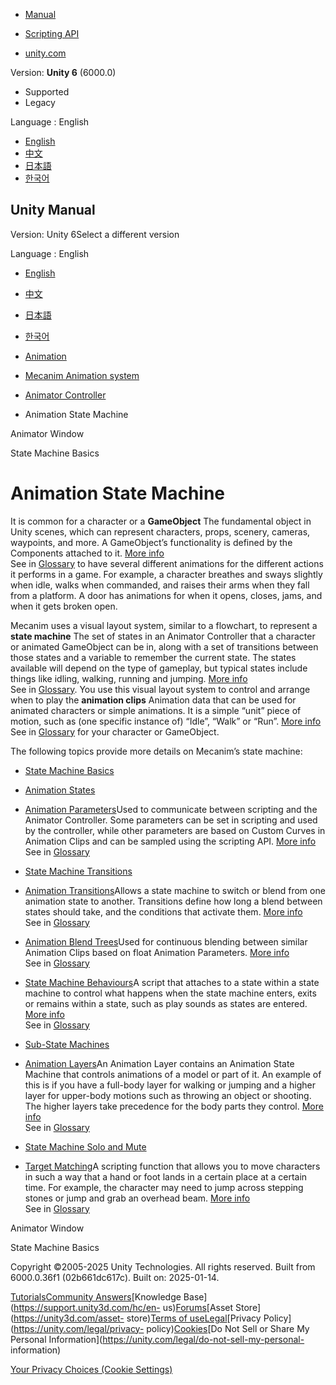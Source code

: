[](https://docs.unity3d.com)

  * [Manual](../Manual/index.html)
  * [Scripting API](../ScriptReference/index.html)

  * [unity.com](https://unity.com/)

Version: **Unity 6** (6000.0)

  * Supported
  * Legacy

Language : English

  * [English](/Manual/AnimationStateMachines.html)
  * [中文](/cn/current/Manual/AnimationStateMachines.html)
  * [日本語](/ja/current/Manual/AnimationStateMachines.html)
  * [한국어](/kr/current/Manual/AnimationStateMachines.html)

[](https://docs.unity3d.com)

## Unity Manual

Version: Unity 6Select a different version

Language : English

  * [English](/Manual/AnimationStateMachines.html)
  * [中文](/cn/current/Manual/AnimationStateMachines.html)
  * [日本語](/ja/current/Manual/AnimationStateMachines.html)
  * [한국어](/kr/current/Manual/AnimationStateMachines.html)

  * [Animation](AnimationSection.html)
  * [Mecanim Animation system](AnimationOverview.html)
  * [Animator Controller](class-AnimatorController.html)
  * Animation State Machine

[](AnimatorWindow.html)

Animator Window

[](StateMachineBasics.html)

State Machine Basics

# Animation State Machine

It is common for a character or a **GameObject** The fundamental object in
Unity scenes, which can represent characters, props, scenery, cameras,
waypoints, and more. A GameObject’s functionality is defined by the Components
attached to it. [More info](class-GameObject.html)  
See in [Glossary](Glossary.html#GameObject) to have several different
animations for the different actions it performs in a game. For example, a
character breathes and sways slightly when idle, walks when commanded, and
raises their arms when they fall from a platform. A door has animations for
when it opens, closes, jams, and when it gets broken open.

Mecanim uses a visual layout system, similar to a flowchart, to represent a
**state machine** The set of states in an Animator Controller that a character
or animated GameObject can be in, along with a set of transitions between
those states and a variable to remember the current state. The states
available will depend on the type of gameplay, but typical states include
things like idling, walking, running and jumping. [More
info](StateMachineBasics.html)  
See in [Glossary](Glossary.html#StateMachine). You use this visual layout
system to control and arrange when to play the **animation clips** Animation
data that can be used for animated characters or simple animations. It is a
simple “unit” piece of motion, such as (one specific instance of) “Idle”,
“Walk” or “Run”. [More info](class-AnimationClip.html)  
See in [Glossary](Glossary.html#AnimationClip) for your character or
GameObject.

The following topics provide more details on Mecanim’s state machine:

  * [State Machine Basics](StateMachineBasics.html)
  * [Animation States](class-State.html)
  * [Animation Parameters](AnimationParameters.html)Used to communicate between scripting and the Animator Controller. Some parameters can be set in scripting and used by the controller, while other parameters are based on Custom Curves in Animation Clips and can be sampled using the scripting API. [More info](AnimationParameters.html)  
See in [Glossary](Glossary.html#AnimationParameters)

  * [State Machine Transitions](StateMachineTransitions.html)
  * [Animation Transitions](class-Transition.html)Allows a state machine to switch or blend from one animation state to another. Transitions define how long a blend between states should take, and the conditions that activate them. [More info](StateMachineTransitions.html)  
See in [Glossary](Glossary.html#AnimationTransition)

  * [Animation Blend Trees](class-BlendTree.html)Used for continuous blending between similar Animation Clips based on float Animation Parameters. [More info](class-BlendTree.html)  
See in [Glossary](Glossary.html#AnimationBlendTree)

  * [State Machine Behaviours](StateMachineBehaviours.html)A script that attaches to a state within a state machine to control what happens when the state machine enters, exits or remains within a state, such as play sounds as states are entered. [More info](StateMachineBehaviours.html)  
See in [Glossary](Glossary.html#StateMachineBehaviour)

  * [Sub-State Machines](NestedStateMachines.html)
  * [Animation Layers](AnimationLayers.html)An Animation Layer contains an Animation State Machine that controls animations of a model or part of it. An example of this is if you have a full-body layer for walking or jumping and a higher layer for upper-body motions such as throwing an object or shooting. The higher layers take precedence for the body parts they control. [More info](AnimationLayers.html)  
See in [Glossary](Glossary.html#AnimationLayer)

  * [State Machine Solo and Mute](AnimationSoloMute.html)
  * [Target Matching](TargetMatching.html)A scripting function that allows you to move characters in such a way that a hand or foot lands in a certain place at a certain time. For example, the character may need to jump across stepping stones or jump and grab an overhead beam. [More info](TargetMatching.html)  
See in [Glossary](Glossary.html#Targetmatching)

[](AnimatorWindow.html)

Animator Window

[](StateMachineBasics.html)

State Machine Basics

Copyright ©2005-2025 Unity Technologies. All rights reserved. Built from
6000.0.36f1 (02b661dc617c). Built on: 2025-01-14.

[Tutorials](https://learn.unity.com/)[Community
Answers](https://answers.unity3d.com)[Knowledge
Base](https://support.unity3d.com/hc/en-
us)[Forums](https://forum.unity3d.com)[Asset Store](https://unity3d.com/asset-
store)[Terms of
use](https://docs.unity3d.com/Manual/TermsOfUse.html)[Legal](https://unity.com/legal)[Privacy
Policy](https://unity.com/legal/privacy-
policy)[Cookies](https://unity.com/legal/cookie-policy)[Do Not Sell or Share
My Personal Information](https://unity.com/legal/do-not-sell-my-personal-
information)

[Your Privacy Choices (Cookie Settings)](javascript:void\(0\);)

